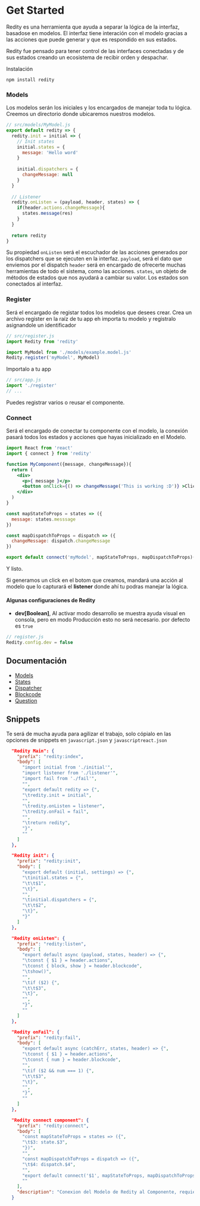 Get Started
========

Redity es una herramienta que ayuda a separar la lógica de la interfaz, basadose en modelos. El interfaz tiene interación con el modelo gracias a las acciones que puede generar y que es respondido en sus estados.

Redity fue pensado para tener control de las interfaces conectadas y de sus estados creando un ecosistema de recibir orden y despachar.

Instalación
```
npm install redity
```

### Models

Los modelos serán los iniciales y los encargados de manejar toda tu lógica.
Creemos un directorio donde ubicaremos nuestros modelos.

```js
// src/models/MyModel.js
export default redity => {
  redity.init = initial => {
    // Init states
    initial.states = {
      message: 'Hello word'
    }
    
    initial.dispatchers = {
      changeMessage: null
    }
  }
  
  // Listener
  redity.onListen = (payload, header, states) => {
    if(header.actions.changeMessage){
      states.message(res)
    }
  }
  
  return redity
}
```

Su propiedad `onListen` será el escuchador de las acciones generados por los dispatchers que se ejecuten en la interfaz.
`payload`, será el dato que enviemos por el dispatch
`header` será en encargado de ofrecerte muchas herramientas de todo el sistema, como las acciones.
`states`, un objeto de métodos de estados que nos ayudará a cambiar su valor. Los estados son conectados al interfaz.

### Register

Será el encargado de registar todos los modelos que desees crear.
Crea un archivo register en la raíz de tu app eh importa tu modelo y registralo asignandole un identificador

```js
// src/register.js
import Redity from 'redity'

import MyModel from './models/example.model.js'
Redity.register('myModel', MyModel)
```
Importalo a tu app
```js
// src/app.js
import './register'
// ...
```

Puedes registrar varios o reusar el componente.

### Connect

Será el encargado de conectar tu componente con el modelo, la conexión pasará todos los estados y acciones que hayas inicializado en el Modelo.

```jsx
import React from 'react'
import { connect } from 'redity'

function MyComponent({message, changeMessage}){
  return (
    <div>
      <p>{ message }</p>
      <button onClick={() => changeMessage('This is working :D')} >Click me! :D</button>
    </div>
  )
}

const mapStateToProps = states => ({
  message: states.messsage
})

const mapDispatchToProps = dispatch => ({
  changeMessage: dispatch.changeMessage
})

export default connect('myModel', mapStateToProps, mapDispatchToProps)(MyComponent)

```

Y listo.

Si generamos un click en el botom que creamos, mandará una acción al modelo que lo capturará el __listener__ donde ahí tu podras manejar la lógica.

#### Algunas configuraciones de Redity

* __dev[Boolean]__, Al activar modo desarrollo se muestra ayuda visual en consola, pero en modo Producción esto no será necesario. por defecto es `true`

```js
// register.js
Redity.config.dev = false
```

## Documentación

* [Models]()
* [States]()
* [Dispatcher]()
* [Blockcode]()
* [Question]()


## Snippets

Te será de mucha ayuda para agilizar el trabajo, solo cópialo en las opciones de snippets en `javascript.json` y `javascriptreact.json`

```json
  "Redity Main": {
    "prefix": "redity:index",
    "body": [
      "import initial from './initial'",
      "import listener from './listener'",
      "import fail from './fail'",
      "",
      "export default redity => {",
      "\tredity.init = initial",
      "",
      "\tredity.onListen = listener",
      "\tredity.onFail = fail",
      "",
      "\treturn redity",
      "}",
      ""
    ]
  },

  "Redity init": {
    "prefix": "redity:init",
    "body": [
      "export default (initial, settings) => {",      
      "\tinitial.states = {",
      "\t\t$1",
      "\t}",
      "",
      "\tinitial.dispatchers = {",
      "\t\t$2",      
      "\t}",
      "}"
    ]
  },

  "Redity onListen": {
    "prefix": "redity:listen",
    "body": [
      "export default async (payload, states, header) => {",
      "\tconst { $1 } = header.actions",
      "\tconst { block, show } = header.blockcode",
      "\tshow()",
      "",
      "\tif ($2) {",
      "\t\t$3",
      "\t}",
      "",
      "}",
      ""
    ]
  },

  "Redity onFail": {
    "prefix": "redity:fail",
    "body": [
      "export default async (catchErr, states, header) => {",
      "\tconst { $1 } = header.actions",
      "\tconst { num } = header.blockcode",
      "",
      "\tif ($2 && num === 1) {",
      "\t\t$3",
      "\t}",
      "",
      "}",
      ""
    ]
  },

  "Redity connect component": {
    "prefix": "redity:connect",
    "body": [
      "const mapStateToProps = states => ({",
      "\t$3: state.$3",
      "})",
      "",
      "const mapDispatchToProps = dispatch => ({",
      "\t$4: dispatch.$4",
      "",
      "export default connect('$1', mapStateToProps, mapDispatchToProps)($2)",
      ""
    ],
    "description": "Conexion del Modelo de Redity al Componente, requiere importar su método connect"
  }
```
